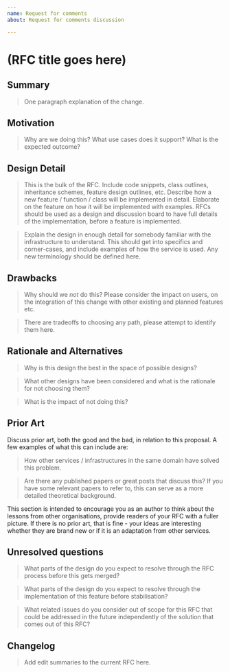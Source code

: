 ```yaml
---
name: Request for comments
about: Request for comments discussion

---
```

# (RFC title goes here)

## Summary

> One paragraph explanation of the change.

## Motivation

> Why are we doing this? What use cases does it support? What is the expected
outcome?

## Design Detail

> This is the bulk of the RFC. Include code snippets, class outlines, inheritance schemes,
feature design outlines, etc. Describe how a new feature / function / class will be implemented
in detail. Elaborate on the feature on how it will be implemented with examples.
RFCs should be used as a design and discussion board to have full details of the implementation,
before a feature is implemented. 

> Explain the design in enough detail for somebody
familiar with the infrastructure to understand. This should get into specifics and corner-cases,
and include examples of how the service is used. Any new terminology should be
defined here.

## Drawbacks

> Why should we *not* do this? Please consider the impact on users,
on the integration of this change with other existing and planned features etc.

> There are tradeoffs to choosing any path, please attempt to identify them here.

## Rationale and Alternatives

> Why is this design the best in the space of possible designs?

> What other designs have been considered and what is the rationale for not choosing them?

> What is the impact of not doing this?


## Prior Art

Discuss prior art, both the good and the bad, in relation to this proposal. A few examples of what this can include are:

> How other services / infrastructures in the same domain have solved this problem.

> Are there any published papers or great posts that discuss this? If you have some relevant papers to refer to, this can serve as a more detailed theoretical background.

This section is intended to encourage you as an author to think about the lessons from other organisations, provide readers of your RFC with a fuller picture. If there is no prior art, that is fine - your ideas are interesting whether they are brand new or if it is an adaptation from other services.

## Unresolved questions

> What parts of the design do you expect to resolve through the RFC process before this gets merged?

> What parts of the design do you expect to resolve through the implementation of this feature before stabilisation?

> What related issues do you consider out of scope for this RFC that could be addressed in the future independently of the solution that comes out of this RFC?

## Changelog

> Add edit summaries to the current RFC here.